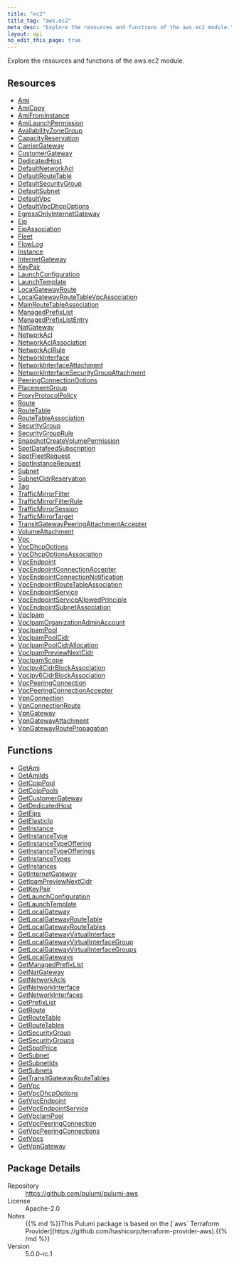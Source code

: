 ```yaml
---
title: "ec2"
title_tag: "aws.ec2"
meta_desc: "Explore the resources and functions of the aws.ec2 module."
layout: api
no_edit_this_page: true
---
```


<!-- WARNING: this file was generated by Pulumi Docs Generator. -->
<!-- Do not edit by hand unless you're certain you know what you are doing! -->

Explore the resources and functions of the aws.ec2 module.

<h2 id="resources">Resources</h2>
<ul class="api">
    <li><a href="ami" title="Ami"><span class="api-symbol api-symbol--resource"></span>Ami</a></li>
    <li><a href="amicopy" title="AmiCopy"><span class="api-symbol api-symbol--resource"></span>AmiCopy</a></li>
    <li><a href="amifrominstance" title="AmiFromInstance"><span class="api-symbol api-symbol--resource"></span>AmiFromInstance</a></li>
    <li><a href="amilaunchpermission" title="AmiLaunchPermission"><span class="api-symbol api-symbol--resource"></span>AmiLaunchPermission</a></li>
    <li><a href="availabilityzonegroup" title="AvailabilityZoneGroup"><span class="api-symbol api-symbol--resource"></span>AvailabilityZoneGroup</a></li>
    <li><a href="capacityreservation" title="CapacityReservation"><span class="api-symbol api-symbol--resource"></span>CapacityReservation</a></li>
    <li><a href="carriergateway" title="CarrierGateway"><span class="api-symbol api-symbol--resource"></span>CarrierGateway</a></li>
    <li><a href="customergateway" title="CustomerGateway"><span class="api-symbol api-symbol--resource"></span>CustomerGateway</a></li>
    <li><a href="dedicatedhost" title="DedicatedHost"><span class="api-symbol api-symbol--resource"></span>DedicatedHost</a></li>
    <li><a href="defaultnetworkacl" title="DefaultNetworkAcl"><span class="api-symbol api-symbol--resource"></span>DefaultNetworkAcl</a></li>
    <li><a href="defaultroutetable" title="DefaultRouteTable"><span class="api-symbol api-symbol--resource"></span>DefaultRouteTable</a></li>
    <li><a href="defaultsecuritygroup" title="DefaultSecurityGroup"><span class="api-symbol api-symbol--resource"></span>DefaultSecurityGroup</a></li>
    <li><a href="defaultsubnet" title="DefaultSubnet"><span class="api-symbol api-symbol--resource"></span>DefaultSubnet</a></li>
    <li><a href="defaultvpc" title="DefaultVpc"><span class="api-symbol api-symbol--resource"></span>DefaultVpc</a></li>
    <li><a href="defaultvpcdhcpoptions" title="DefaultVpcDhcpOptions"><span class="api-symbol api-symbol--resource"></span>DefaultVpcDhcpOptions</a></li>
    <li><a href="egressonlyinternetgateway" title="EgressOnlyInternetGateway"><span class="api-symbol api-symbol--resource"></span>EgressOnlyInternetGateway</a></li>
    <li><a href="eip" title="Eip"><span class="api-symbol api-symbol--resource"></span>Eip</a></li>
    <li><a href="eipassociation" title="EipAssociation"><span class="api-symbol api-symbol--resource"></span>EipAssociation</a></li>
    <li><a href="fleet" title="Fleet"><span class="api-symbol api-symbol--resource"></span>Fleet</a></li>
    <li><a href="flowlog" title="FlowLog"><span class="api-symbol api-symbol--resource"></span>FlowLog</a></li>
    <li><a href="instance" title="Instance"><span class="api-symbol api-symbol--resource"></span>Instance</a></li>
    <li><a href="internetgateway" title="InternetGateway"><span class="api-symbol api-symbol--resource"></span>InternetGateway</a></li>
    <li><a href="keypair" title="KeyPair"><span class="api-symbol api-symbol--resource"></span>KeyPair</a></li>
    <li><a href="launchconfiguration" title="LaunchConfiguration"><span class="api-symbol api-symbol--resource"></span>LaunchConfiguration</a></li>
    <li><a href="launchtemplate" title="LaunchTemplate"><span class="api-symbol api-symbol--resource"></span>LaunchTemplate</a></li>
    <li><a href="localgatewayroute" title="LocalGatewayRoute"><span class="api-symbol api-symbol--resource"></span>LocalGatewayRoute</a></li>
    <li><a href="localgatewayroutetablevpcassociation" title="LocalGatewayRouteTableVpcAssociation"><span class="api-symbol api-symbol--resource"></span>LocalGatewayRouteTableVpcAssociation</a></li>
    <li><a href="mainroutetableassociation" title="MainRouteTableAssociation"><span class="api-symbol api-symbol--resource"></span>MainRouteTableAssociation</a></li>
    <li><a href="managedprefixlist" title="ManagedPrefixList"><span class="api-symbol api-symbol--resource"></span>ManagedPrefixList</a></li>
    <li><a href="managedprefixlistentry" title="ManagedPrefixListEntry"><span class="api-symbol api-symbol--resource"></span>ManagedPrefixListEntry</a></li>
    <li><a href="natgateway" title="NatGateway"><span class="api-symbol api-symbol--resource"></span>NatGateway</a></li>
    <li><a href="networkacl" title="NetworkAcl"><span class="api-symbol api-symbol--resource"></span>NetworkAcl</a></li>
    <li><a href="networkaclassociation" title="NetworkAclAssociation"><span class="api-symbol api-symbol--resource"></span>NetworkAclAssociation</a></li>
    <li><a href="networkaclrule" title="NetworkAclRule"><span class="api-symbol api-symbol--resource"></span>NetworkAclRule</a></li>
    <li><a href="networkinterface" title="NetworkInterface"><span class="api-symbol api-symbol--resource"></span>NetworkInterface</a></li>
    <li><a href="networkinterfaceattachment" title="NetworkInterfaceAttachment"><span class="api-symbol api-symbol--resource"></span>NetworkInterfaceAttachment</a></li>
    <li><a href="networkinterfacesecuritygroupattachment" title="NetworkInterfaceSecurityGroupAttachment"><span class="api-symbol api-symbol--resource"></span>NetworkInterfaceSecurityGroupAttachment</a></li>
    <li><a href="peeringconnectionoptions" title="PeeringConnectionOptions"><span class="api-symbol api-symbol--resource"></span>PeeringConnectionOptions</a></li>
    <li><a href="placementgroup" title="PlacementGroup"><span class="api-symbol api-symbol--resource"></span>PlacementGroup</a></li>
    <li><a href="proxyprotocolpolicy" title="ProxyProtocolPolicy"><span class="api-symbol api-symbol--resource"></span>ProxyProtocolPolicy</a></li>
    <li><a href="route" title="Route"><span class="api-symbol api-symbol--resource"></span>Route</a></li>
    <li><a href="routetable" title="RouteTable"><span class="api-symbol api-symbol--resource"></span>RouteTable</a></li>
    <li><a href="routetableassociation" title="RouteTableAssociation"><span class="api-symbol api-symbol--resource"></span>RouteTableAssociation</a></li>
    <li><a href="securitygroup" title="SecurityGroup"><span class="api-symbol api-symbol--resource"></span>SecurityGroup</a></li>
    <li><a href="securitygrouprule" title="SecurityGroupRule"><span class="api-symbol api-symbol--resource"></span>SecurityGroupRule</a></li>
    <li><a href="snapshotcreatevolumepermission" title="SnapshotCreateVolumePermission"><span class="api-symbol api-symbol--resource"></span>SnapshotCreateVolumePermission</a></li>
    <li><a href="spotdatafeedsubscription" title="SpotDatafeedSubscription"><span class="api-symbol api-symbol--resource"></span>SpotDatafeedSubscription</a></li>
    <li><a href="spotfleetrequest" title="SpotFleetRequest"><span class="api-symbol api-symbol--resource"></span>SpotFleetRequest</a></li>
    <li><a href="spotinstancerequest" title="SpotInstanceRequest"><span class="api-symbol api-symbol--resource"></span>SpotInstanceRequest</a></li>
    <li><a href="subnet" title="Subnet"><span class="api-symbol api-symbol--resource"></span>Subnet</a></li>
    <li><a href="subnetcidrreservation" title="SubnetCidrReservation"><span class="api-symbol api-symbol--resource"></span>SubnetCidrReservation</a></li>
    <li><a href="tag" title="Tag"><span class="api-symbol api-symbol--resource"></span>Tag</a></li>
    <li><a href="trafficmirrorfilter" title="TrafficMirrorFilter"><span class="api-symbol api-symbol--resource"></span>TrafficMirrorFilter</a></li>
    <li><a href="trafficmirrorfilterrule" title="TrafficMirrorFilterRule"><span class="api-symbol api-symbol--resource"></span>TrafficMirrorFilterRule</a></li>
    <li><a href="trafficmirrorsession" title="TrafficMirrorSession"><span class="api-symbol api-symbol--resource"></span>TrafficMirrorSession</a></li>
    <li><a href="trafficmirrortarget" title="TrafficMirrorTarget"><span class="api-symbol api-symbol--resource"></span>TrafficMirrorTarget</a></li>
    <li><a href="transitgatewaypeeringattachmentaccepter" title="TransitGatewayPeeringAttachmentAccepter"><span class="api-symbol api-symbol--resource"></span>TransitGatewayPeeringAttachmentAccepter</a></li>
    <li><a href="volumeattachment" title="VolumeAttachment"><span class="api-symbol api-symbol--resource"></span>VolumeAttachment</a></li>
    <li><a href="vpc" title="Vpc"><span class="api-symbol api-symbol--resource"></span>Vpc</a></li>
    <li><a href="vpcdhcpoptions" title="VpcDhcpOptions"><span class="api-symbol api-symbol--resource"></span>VpcDhcpOptions</a></li>
    <li><a href="vpcdhcpoptionsassociation" title="VpcDhcpOptionsAssociation"><span class="api-symbol api-symbol--resource"></span>VpcDhcpOptionsAssociation</a></li>
    <li><a href="vpcendpoint" title="VpcEndpoint"><span class="api-symbol api-symbol--resource"></span>VpcEndpoint</a></li>
    <li><a href="vpcendpointconnectionaccepter" title="VpcEndpointConnectionAccepter"><span class="api-symbol api-symbol--resource"></span>VpcEndpointConnectionAccepter</a></li>
    <li><a href="vpcendpointconnectionnotification" title="VpcEndpointConnectionNotification"><span class="api-symbol api-symbol--resource"></span>VpcEndpointConnectionNotification</a></li>
    <li><a href="vpcendpointroutetableassociation" title="VpcEndpointRouteTableAssociation"><span class="api-symbol api-symbol--resource"></span>VpcEndpointRouteTableAssociation</a></li>
    <li><a href="vpcendpointservice" title="VpcEndpointService"><span class="api-symbol api-symbol--resource"></span>VpcEndpointService</a></li>
    <li><a href="vpcendpointserviceallowedprinciple" title="VpcEndpointServiceAllowedPrinciple"><span class="api-symbol api-symbol--resource"></span>VpcEndpointServiceAllowedPrinciple</a></li>
    <li><a href="vpcendpointsubnetassociation" title="VpcEndpointSubnetAssociation"><span class="api-symbol api-symbol--resource"></span>VpcEndpointSubnetAssociation</a></li>
    <li><a href="vpcipam" title="VpcIpam"><span class="api-symbol api-symbol--resource"></span>VpcIpam</a></li>
    <li><a href="vpcipamorganizationadminaccount" title="VpcIpamOrganizationAdminAccount"><span class="api-symbol api-symbol--resource"></span>VpcIpamOrganizationAdminAccount</a></li>
    <li><a href="vpcipampool" title="VpcIpamPool"><span class="api-symbol api-symbol--resource"></span>VpcIpamPool</a></li>
    <li><a href="vpcipampoolcidr" title="VpcIpamPoolCidr"><span class="api-symbol api-symbol--resource"></span>VpcIpamPoolCidr</a></li>
    <li><a href="vpcipampoolcidrallocation" title="VpcIpamPoolCidrAllocation"><span class="api-symbol api-symbol--resource"></span>VpcIpamPoolCidrAllocation</a></li>
    <li><a href="vpcipampreviewnextcidr" title="VpcIpamPreviewNextCidr"><span class="api-symbol api-symbol--resource"></span>VpcIpamPreviewNextCidr</a></li>
    <li><a href="vpcipamscope" title="VpcIpamScope"><span class="api-symbol api-symbol--resource"></span>VpcIpamScope</a></li>
    <li><a href="vpcipv4cidrblockassociation" title="VpcIpv4CidrBlockAssociation"><span class="api-symbol api-symbol--resource"></span>VpcIpv4CidrBlockAssociation</a></li>
    <li><a href="vpcipv6cidrblockassociation" title="VpcIpv6CidrBlockAssociation"><span class="api-symbol api-symbol--resource"></span>VpcIpv6CidrBlockAssociation</a></li>
    <li><a href="vpcpeeringconnection" title="VpcPeeringConnection"><span class="api-symbol api-symbol--resource"></span>VpcPeeringConnection</a></li>
    <li><a href="vpcpeeringconnectionaccepter" title="VpcPeeringConnectionAccepter"><span class="api-symbol api-symbol--resource"></span>VpcPeeringConnectionAccepter</a></li>
    <li><a href="vpnconnection" title="VpnConnection"><span class="api-symbol api-symbol--resource"></span>VpnConnection</a></li>
    <li><a href="vpnconnectionroute" title="VpnConnectionRoute"><span class="api-symbol api-symbol--resource"></span>VpnConnectionRoute</a></li>
    <li><a href="vpngateway" title="VpnGateway"><span class="api-symbol api-symbol--resource"></span>VpnGateway</a></li>
    <li><a href="vpngatewayattachment" title="VpnGatewayAttachment"><span class="api-symbol api-symbol--resource"></span>VpnGatewayAttachment</a></li>
    <li><a href="vpngatewayroutepropagation" title="VpnGatewayRoutePropagation"><span class="api-symbol api-symbol--resource"></span>VpnGatewayRoutePropagation</a></li>
</ul>

<h2 id="functions">Functions</h2>
<ul class="api">
    <li><a href="getami" title="GetAmi"><span class="api-symbol api-symbol--function"></span>GetAmi</a></li>
    <li><a href="getamiids" title="GetAmiIds"><span class="api-symbol api-symbol--function"></span>GetAmiIds</a></li>
    <li><a href="getcoippool" title="GetCoipPool"><span class="api-symbol api-symbol--function"></span>GetCoipPool</a></li>
    <li><a href="getcoippools" title="GetCoipPools"><span class="api-symbol api-symbol--function"></span>GetCoipPools</a></li>
    <li><a href="getcustomergateway" title="GetCustomerGateway"><span class="api-symbol api-symbol--function"></span>GetCustomerGateway</a></li>
    <li><a href="getdedicatedhost" title="GetDedicatedHost"><span class="api-symbol api-symbol--function"></span>GetDedicatedHost</a></li>
    <li><a href="geteips" title="GetEips"><span class="api-symbol api-symbol--function"></span>GetEips</a></li>
    <li><a href="getelasticip" title="GetElasticIp"><span class="api-symbol api-symbol--function"></span>GetElasticIp</a></li>
    <li><a href="getinstance" title="GetInstance"><span class="api-symbol api-symbol--function"></span>GetInstance</a></li>
    <li><a href="getinstancetype" title="GetInstanceType"><span class="api-symbol api-symbol--function"></span>GetInstanceType</a></li>
    <li><a href="getinstancetypeoffering" title="GetInstanceTypeOffering"><span class="api-symbol api-symbol--function"></span>GetInstanceTypeOffering</a></li>
    <li><a href="getinstancetypeofferings" title="GetInstanceTypeOfferings"><span class="api-symbol api-symbol--function"></span>GetInstanceTypeOfferings</a></li>
    <li><a href="getinstancetypes" title="GetInstanceTypes"><span class="api-symbol api-symbol--function"></span>GetInstanceTypes</a></li>
    <li><a href="getinstances" title="GetInstances"><span class="api-symbol api-symbol--function"></span>GetInstances</a></li>
    <li><a href="getinternetgateway" title="GetInternetGateway"><span class="api-symbol api-symbol--function"></span>GetInternetGateway</a></li>
    <li><a href="getipampreviewnextcidr" title="GetIpamPreviewNextCidr"><span class="api-symbol api-symbol--function"></span>GetIpamPreviewNextCidr</a></li>
    <li><a href="getkeypair" title="GetKeyPair"><span class="api-symbol api-symbol--function"></span>GetKeyPair</a></li>
    <li><a href="getlaunchconfiguration" title="GetLaunchConfiguration"><span class="api-symbol api-symbol--function"></span>GetLaunchConfiguration</a></li>
    <li><a href="getlaunchtemplate" title="GetLaunchTemplate"><span class="api-symbol api-symbol--function"></span>GetLaunchTemplate</a></li>
    <li><a href="getlocalgateway" title="GetLocalGateway"><span class="api-symbol api-symbol--function"></span>GetLocalGateway</a></li>
    <li><a href="getlocalgatewayroutetable" title="GetLocalGatewayRouteTable"><span class="api-symbol api-symbol--function"></span>GetLocalGatewayRouteTable</a></li>
    <li><a href="getlocalgatewayroutetables" title="GetLocalGatewayRouteTables"><span class="api-symbol api-symbol--function"></span>GetLocalGatewayRouteTables</a></li>
    <li><a href="getlocalgatewayvirtualinterface" title="GetLocalGatewayVirtualInterface"><span class="api-symbol api-symbol--function"></span>GetLocalGatewayVirtualInterface</a></li>
    <li><a href="getlocalgatewayvirtualinterfacegroup" title="GetLocalGatewayVirtualInterfaceGroup"><span class="api-symbol api-symbol--function"></span>GetLocalGatewayVirtualInterfaceGroup</a></li>
    <li><a href="getlocalgatewayvirtualinterfacegroups" title="GetLocalGatewayVirtualInterfaceGroups"><span class="api-symbol api-symbol--function"></span>GetLocalGatewayVirtualInterfaceGroups</a></li>
    <li><a href="getlocalgateways" title="GetLocalGateways"><span class="api-symbol api-symbol--function"></span>GetLocalGateways</a></li>
    <li><a href="getmanagedprefixlist" title="GetManagedPrefixList"><span class="api-symbol api-symbol--function"></span>GetManagedPrefixList</a></li>
    <li><a href="getnatgateway" title="GetNatGateway"><span class="api-symbol api-symbol--function"></span>GetNatGateway</a></li>
    <li><a href="getnetworkacls" title="GetNetworkAcls"><span class="api-symbol api-symbol--function"></span>GetNetworkAcls</a></li>
    <li><a href="getnetworkinterface" title="GetNetworkInterface"><span class="api-symbol api-symbol--function"></span>GetNetworkInterface</a></li>
    <li><a href="getnetworkinterfaces" title="GetNetworkInterfaces"><span class="api-symbol api-symbol--function"></span>GetNetworkInterfaces</a></li>
    <li><a href="getprefixlist" title="GetPrefixList"><span class="api-symbol api-symbol--function"></span>GetPrefixList</a></li>
    <li><a href="getroute" title="GetRoute"><span class="api-symbol api-symbol--function"></span>GetRoute</a></li>
    <li><a href="getroutetable" title="GetRouteTable"><span class="api-symbol api-symbol--function"></span>GetRouteTable</a></li>
    <li><a href="getroutetables" title="GetRouteTables"><span class="api-symbol api-symbol--function"></span>GetRouteTables</a></li>
    <li><a href="getsecuritygroup" title="GetSecurityGroup"><span class="api-symbol api-symbol--function"></span>GetSecurityGroup</a></li>
    <li><a href="getsecuritygroups" title="GetSecurityGroups"><span class="api-symbol api-symbol--function"></span>GetSecurityGroups</a></li>
    <li><a href="getspotprice" title="GetSpotPrice"><span class="api-symbol api-symbol--function"></span>GetSpotPrice</a></li>
    <li><a href="getsubnet" title="GetSubnet"><span class="api-symbol api-symbol--function"></span>GetSubnet</a></li>
    <li><a href="getsubnetids" title="GetSubnetIds"><span class="api-symbol api-symbol--function"></span>GetSubnetIds</a></li>
    <li><a href="getsubnets" title="GetSubnets"><span class="api-symbol api-symbol--function"></span>GetSubnets</a></li>
    <li><a href="gettransitgatewayroutetables" title="GetTransitGatewayRouteTables"><span class="api-symbol api-symbol--function"></span>GetTransitGatewayRouteTables</a></li>
    <li><a href="getvpc" title="GetVpc"><span class="api-symbol api-symbol--function"></span>GetVpc</a></li>
    <li><a href="getvpcdhcpoptions" title="GetVpcDhcpOptions"><span class="api-symbol api-symbol--function"></span>GetVpcDhcpOptions</a></li>
    <li><a href="getvpcendpoint" title="GetVpcEndpoint"><span class="api-symbol api-symbol--function"></span>GetVpcEndpoint</a></li>
    <li><a href="getvpcendpointservice" title="GetVpcEndpointService"><span class="api-symbol api-symbol--function"></span>GetVpcEndpointService</a></li>
    <li><a href="getvpciampool" title="GetVpcIamPool"><span class="api-symbol api-symbol--function"></span>GetVpcIamPool</a></li>
    <li><a href="getvpcpeeringconnection" title="GetVpcPeeringConnection"><span class="api-symbol api-symbol--function"></span>GetVpcPeeringConnection</a></li>
    <li><a href="getvpcpeeringconnections" title="GetVpcPeeringConnections"><span class="api-symbol api-symbol--function"></span>GetVpcPeeringConnections</a></li>
    <li><a href="getvpcs" title="GetVpcs"><span class="api-symbol api-symbol--function"></span>GetVpcs</a></li>
    <li><a href="getvpngateway" title="GetVpnGateway"><span class="api-symbol api-symbol--function"></span>GetVpnGateway</a></li>
</ul>

<h2 id="package-details">Package Details</h2>
<dl class="package-details">
	<dt>Repository</dt>
	<dd><a href="https://github.com/pulumi/pulumi-aws">https://github.com/pulumi/pulumi-aws</a></dd>
	<dt>License</dt>
	<dd>Apache-2.0</dd>
	<dt>Notes</dt>
	<dd>{{% md %}}This Pulumi package is based on the [`aws` Terraform Provider](https://github.com/hashicorp/terraform-provider-aws).{{% /md %}}</dd>
	<dt>Version</dt>
	<dd>5.0.0-rc.1</dd>
</dl>

